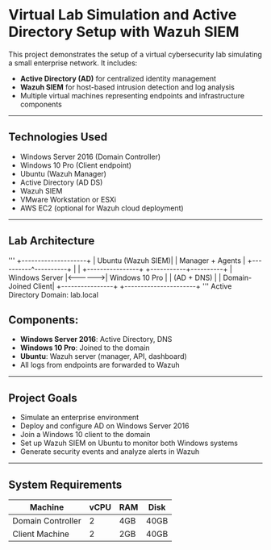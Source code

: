 # Virtual Lab Simulation and Active Directory Setup with Wazuh SIEM

This project demonstrates the setup of a virtual cybersecurity lab simulating a small enterprise network. It includes:

- **Active Directory (AD)** for centralized identity management
- **Wazuh SIEM** for host-based intrusion detection and log analysis
- Multiple virtual machines representing endpoints and infrastructure components

---

## Technologies Used

- Windows Server 2016 (Domain Controller)
- Windows 10 Pro (Client endpoint)
- Ubuntu (Wazuh Manager)
- Active Directory (AD DS)
- Wazuh SIEM
- VMware Workstation or ESXi
- AWS EC2 (optional for Wazuh cloud deployment)

---

## Lab Architecture
'''
                            +--------------------+
                            |  Ubuntu (Wazuh SIEM)|
                            |  Manager + Agents   |
                            +----------^----------+
                                       |
                                       |
+----------------+        +-----------+----------+
| Windows Server |<------>|  Windows 10 Pro      |
| (AD + DNS)     |        |  Domain-Joined Client|
+----------------+        +----------------------+
'''
         Active Directory Domain: lab.local

## Components:
- **Windows Server 2016**: Active Directory, DNS
- **Windows 10 Pro**: Joined to the domain
- **Ubuntu**: Wazuh server (manager, API, dashboard)
- All logs from endpoints are forwarded to Wazuh

---

## Project Goals

- Simulate an enterprise environment
- Deploy and configure AD on Windows Server 2016
- Join a Windows 10 client to the domain
- Set up Wazuh SIEM on Ubuntu to monitor both Windows systems
- Generate security events and analyze alerts in Wazuh

---

## System Requirements

| Machine         | vCPU | RAM  | Disk  |
|-----------------|------|------|-------|
| Domain Controller | 2    | 4GB  | 40GB  |
| Client Machine    | 2    | 2GB  | 40GB 


